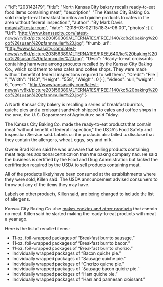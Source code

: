 {
  "id": "203142479",
  "title": "North Kansas City bakery recalls ready-to-eat food items containing meat",
  "description": "The Kansas City Baking Co. sold ready-to-eat breakfast burritos and quiche products to cafes in the area without federal inspection.",
  "author": "By Mark Davis mdavis@kcstar.com",
  "date": "2018-03-02T15:18:34-06:00",
  "photos": [
    {
      "Url": "http://www.kansascity.com/latest-news/yrv8kt/picture203156389/ALTERNATES/FREE_1140/kc%20baking%20co%20susan%20pfannmuller%20.jpg",
      "thumb_url": "http://www.kansascity.com/latest-news/yrv8kt/picture203156389/ALTERNATES/FREE_640/kc%20baking%20co%20susan%20pfannmuller%20.jpg",
      "Desc": "Ready-to-eat croissants containing ham were among products recalled by the Kansas City Baking Co., which sold them to area cafes and coffee shops. They were made without benefit of federal inspections required to sell them.",
      "Credit": "File | ",
      "Width": "1140",
      "Height": "558",
      "Weight": 0
    }
  ],
  "videos": null,
  "weight": 6,
  "cover": "http://www.kansascity.com/latest-news/yrv8kt/picture203156389/ALTERNATES/FREE_1140/kc%20baking%20co%20susan%20pfannmuller%20.jpg"
}

<p>A North Kansas City bakery is recalling a series of breakfast burritos, quiche pies and a croissant sandwich shipped to cafes and coffee shops in the area, the U. S. Department of Agriculture said Friday.</p><p>The Kansas City Baking Co. made the ready-to-eat products that contain meat "without benefit of federal inspection," the USDA's Food Safety and Inspection Service said. Labels on the products also failed to disclose that they contain the allergens, wheat, eggs, soy and milk.</p><p>Owner Brad Killen said he was unaware that selling products containing meat requires additional certification than the baking company had. He said the business is certified by the Food and Drug Administration but lacked the certification required by the USDA to sell products containing meat.</p><p>All of the products likely have been consumed at the establishments where they were sold, Killen said. The USDA announcement advised consumers to throw out any of the items they may have. </p><p>Labels on other products, Killen said, are being changed to include the list of allergens. </p><p>Kansas City Baking Co. also <a href="http://www.kansascity.com/news/business/biz-columns-blogs/cityscape/article160625429.html" target="_blank">makes cookies and other products</a> that contain no meat. Killen said he started making the ready-to-eat products with meat a year ago.</p><p>Here is the list of recalled items:<br /></p><ul><li>11-oz. foil-wrapped packages of “Breakfast burrito sausage.”<br /></li><li> 11-oz. foil-wrapped packages of “Breakfast burrito bacon.”<br /></li><li> 11-oz. foil-wrapped packages of “Breakfast burrito chorizo.”<br /></li><li> Individually wrapped packages of “Bacon quiche pie.”<br /></li><li> Individually wrapped packages of “Sausage quiche pie.”<br /></li><li> Individually wrapped packages of “Chorizo quiche pie.”<br /></li><li> Individually wrapped packages of “Sausage bacon quiche pie.”<br /></li><li> Individually wrapped packages of “Ham quiche pie.”<br /></li><li> Individually wrapped packages of “Ham and parmesan croissant.”<br /></li></ul><p><br /></p><p><br /></p>

